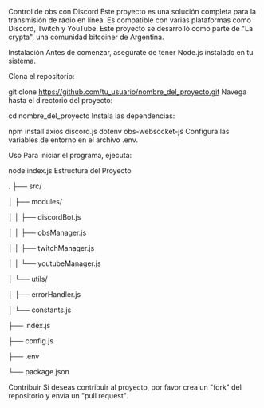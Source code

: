 Control de obs con Discord
Este proyecto es una solución completa para la transmisión de radio en línea. Es compatible con varias plataformas como Discord, Twitch y YouTube. Este proyecto se desarrolló como parte de "La crypta", una comunidad bitcoiner de Argentina.


Instalación
Antes de comenzar, asegúrate de tener Node.js instalado en tu sistema.

Clona el repositorio:


git clone https://github.com/tu_usuario/nombre_del_proyecto.git
Navega hasta el directorio del proyecto:


cd nombre_del_proyecto
Instala las dependencias:



npm install axios discord.js dotenv obs-websocket-js
Configura las variables de entorno en el archivo .env.

Uso
Para iniciar el programa, ejecuta:



node index.js
Estructura del Proyecto


.
├── src/

│   ├── modules/

│   │   ├── discordBot.js

│   │   ├── obsManager.js

│   │   ├── twitchManager.js

│   │   └── youtubeManager.js

│   └── utils/

│       ├── errorHandler.js

│       └── constants.js

├── index.js

├── config.js

├── .env

└── package.json

Contribuir
Si deseas contribuir al proyecto, por favor crea un "fork" del repositorio y envía un "pull request".
